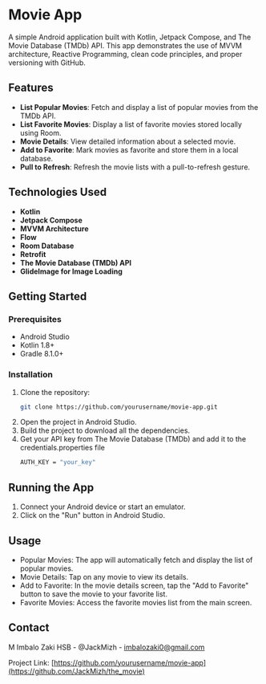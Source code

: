 # Movie App

A simple Android application built with Kotlin, Jetpack Compose, and The Movie Database (TMDb) API. This app demonstrates the use of MVVM architecture, Reactive Programming, clean code principles, and proper versioning with GitHub.

## Features

- **List Popular Movies**: Fetch and display a list of popular movies from the TMDb API.
- **List Favorite Movies**: Display a list of favorite movies stored locally using Room.
- **Movie Details**: View detailed information about a selected movie.
- **Add to Favorite**: Mark movies as favorite and store them in a local database.
- **Pull to Refresh**: Refresh the movie lists with a pull-to-refresh gesture.

## Technologies Used

- **Kotlin**
- **Jetpack Compose**
- **MVVM Architecture**
- **Flow**
- **Room Database**
- **Retrofit**
- **The Movie Database (TMDb) API**
- **GlideImage for Image Loading**

## Getting Started

### Prerequisites

- Android Studio
- Kotlin 1.8+
- Gradle 8.1.0+

### Installation

1. Clone the repository:
   ```sh
   git clone https://github.com/yourusername/movie-app.git
2. Open the project in Android Studio.
3. Build the project to download all the dependencies.
4. Get your API key from The Movie Database (TMDb) and add it to the credentials.properties file
   ```sh
   AUTH_KEY = "your_key"

## Running the App
1. Connect your Android device or start an emulator.
2. Click on the "Run" button in Android Studio.

## Usage
- Popular Movies: The app will automatically fetch and display the list of popular movies.
- Movie Details: Tap on any movie to view its details.
- Add to Favorite: In the movie details screen, tap the "Add to Favorite" button to save the movie to your favorite list.
- Favorite Movies: Access the favorite movies list from the main screen.

## Contact
M Imbalo Zaki HSB - @JackMizh - imbalozaki0@gmail.com

Project Link: [https://github.com/yourusername/movie-app](https://github.com/JackMizh/the_movie)
